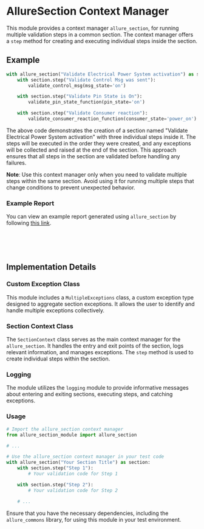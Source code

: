 # AllureSection Context Manager

This module provides a context manager `allure_section`, for running multiple validation steps in a common section. The context manager offers a `step` method for creating and executing individual steps inside the section.

## Example

```python
with allure_section("Validate Electrical Power System activation") as section:
    with section.step("Validate Control Msg was sent"):
        validate_control_msg(msg_state='on')

    with section.step("Validate Pin State is On"):
        validate_pin_state_function(pin_state='on')

    with section.step("Validate Consumer reaction"):
        validate_consumer_reaction_function(consumer_state='power_on')
```

The above code demonstrates the creation of a section named "Validate Electrical Power System activation" with three individual steps inside it. The steps will be executed in the order they were created, and any exceptions will be collected and raised at the end of the section. This approach ensures that all steps in the section are validated before handling any failures.

**Note**: Use this context manager only when you need to validate multiple steps within the same section. Avoid using it for running multiple steps that change conditions to prevent unexpected behavior.

### Example Report

You can view an example report generated using `allure_section` by following [this link](https://raw.githack.com/timofeevx/allure_section/develop/examples/allure-report/index.html).

<br><br><br>

## Implementation Details

### Custom Exception Class

This module includes a `MultipleExceptions` class, a custom exception type designed to aggregate section exceptions. It allows the user to identify and handle multiple exceptions collectively.

### Section Context Class

The `SectionContext` class serves as the main context manager for the `allure_section`. It handles the entry and exit points of the section, logs relevant information, and manages exceptions. The `step` method is used to create individual steps within the section.

### Logging

The module utilizes the `logging` module to provide informative messages about entering and exiting sections, executing steps, and catching exceptions.

### Usage

```python
# Import the allure_section context manager
from allure_section_module import allure_section

# ...

# Use the allure_section context manager in your test code
with allure_section("Your Section Title") as section:
    with section.step("Step 1"):
        # Your validation code for Step 1

    with section.step("Step 2"):
        # Your validation code for Step 2

    # ...
```

Ensure that you have the necessary dependencies, including the `allure_commons` library, for using this module in your test environment.
